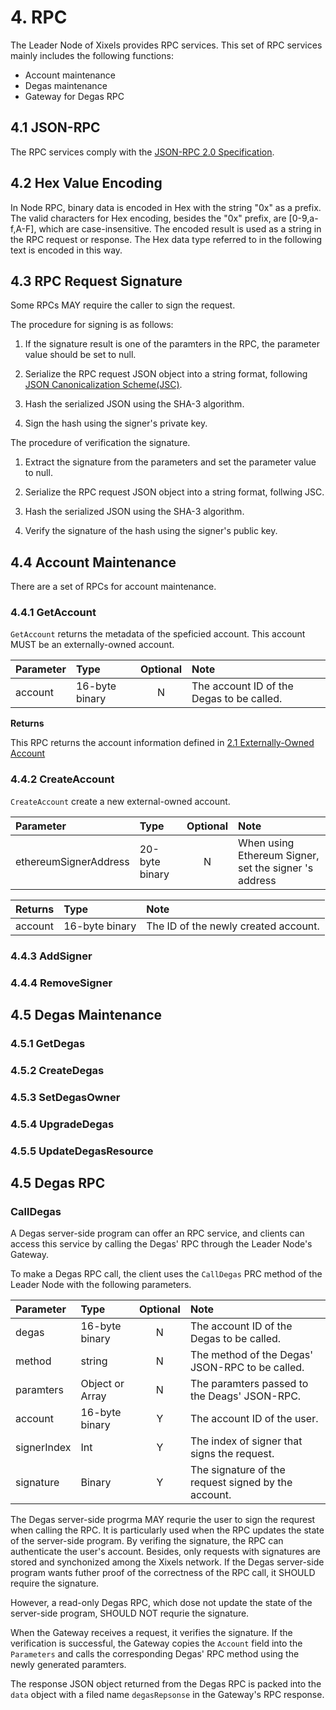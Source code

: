 # 4. RPC

The Leader Node of Xixels provides RPC services. This set of RPC services mainly includes the following functions:
- Account maintenance
- Degas maintenance
- Gateway for Degas RPC

## 4.1 JSON-RPC

The RPC services comply with the [JSON-RPC 2.0 Specification](https://www.jsonrpc.org/specification).


## 4.2 Hex Value Encoding

In Node RPC, binary data is encoded in Hex with the string "0x" as a prefix. The valid characters for Hex encoding, besides the "0x" prefix, are [0-9,a-f,A-F], which are case-insensitive. The encoded result is used as a string in the RPC request or response. The Hex data type referred to in the following text is encoded in this way.

## 4.3 RPC Request Signature

Some RPCs MAY require the caller to sign the request.

The procedure for signing is as follows:

1. If the signature result is one of the paramters in the RPC, the parameter value should be set to null.

2. Serialize the RPC request JSON object into a string format, following [JSON Canonicalization Scheme(JSC)](https://www.rfc-editor.org/rfc/rfc8785).

3. Hash the serialized JSON using the SHA-3 algorithm.

4. Sign the hash using the signer's private key.


The procedure of verification the signature.

1. Extract the signature from the parameters and set the parameter value to null.

2. Serialize the RPC request JSON object into a string format, follwing JSC.

3. Hash the serialized JSON using the SHA-3 algorithm.

4. Verify the signature of the hash using the signer's public key.

## 4.4 Account Maintenance

There are a set of RPCs for account maintenance. 

### 4.4.1 GetAccount

`GetAccount` returns the metadata of the speficied account. This account MUST be an externally-owned account.

| Parameter |  Type | Optional | Note |
|:----------|:------|:-------:|:-----|
| account | 16-byte binary | N | The account ID of the Degas to be called. |

**Returns**

This RPC returns the account information defined in [2.1 Externally-Owned Account](/protocol/account.md#21-externally-owned-account)

### 4.4.2 CreateAccount

`CreateAccount` create a new external-owned account. 

| Parameter |  Type | Optional | Note |
|:----------|:------|:-------:|:-----|
| ethereumSignerAddress | 20-byte binary | N | When using Ethereum Signer, set the signer 's address |

| Returns |  Type |  Note |
|:----------|:------|:-----|
| account | 16-byte binary | The ID of the newly created account. |


### 4.4.3 AddSigner
### 4.4.4 RemoveSigner

## 4.5 Degas Maintenance

### 4.5.1 GetDegas
### 4.5.2 CreateDegas
### 4.5.3 SetDegasOwner
### 4.5.4 UpgradeDegas
### 4.5.5 UpdateDegasResource


## 4.5 Degas RPC

### CallDegas

A Degas server-side program can offer an RPC service, and clients can access this service by calling the Degas' RPC through the Leader Node's Gateway.

To make a Degas RPC call, the client uses the `CallDegas` PRC method of the Leader Node with the following parameters.

| Parameter |  Type | Optional | Note |
|:----------|:------|:-------:|:-----|
| degas | 16-byte binary | N | The account ID of the Degas to be called. |
| method | string | N | The method of the Degas' JSON-RPC to be called. |
| paramters | Object or Array| N | The paramters passed to the Deags' JSON-RPC. |
| account | 16-byte binary| Y | The account ID of the user. |
| signerIndex | Int | Y | The index of signer that signs the request. |
| signature | Binary | Y | The signature of the request signed by the account. |

The Degas server-side progrma MAY requrie the user to sign the requrest when calling the RPC. It is particularly used when the RPC updates the state of the server-side program. By verifing the signature, the RPC can authenticate the user's account. Besides, only requests with signatures are stored and synchonized among the Xixels network. If the Degas server-side program wants futher proof of the correctness of the RPC call, it SHOULD require the signature.

However, a read-only Degas RPC, which dose not update the state of the server-side program, SHOULD NOT requrie the signature.

When the Gateway receives a request, it verifies the signature. If the verification is successful, the Gateway copies the `Account` field into the `Parameters` and calls the corresponding Degas' RPC method using the newly generated paramters.

The response JSON object returned from the Degas RPC is packed into the `data` object with a filed name `degasRepsonse` in the Gateway's RPC response.








